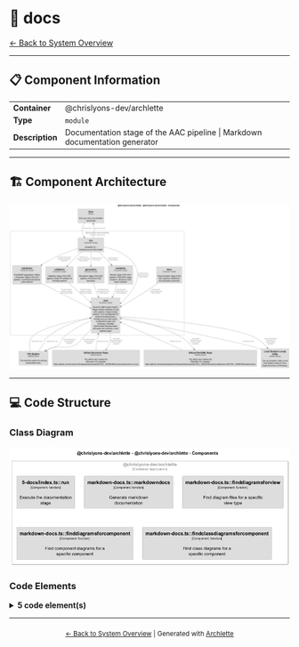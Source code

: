 # 🧩 docs

[← Back to System Overview](./README.md)

---

## 📋 Component Information

<table>
<tbody>
<tr>
<td><strong>Container</strong></td>
<td>@chrislyons-dev/archlette</td>
</tr>
<tr>
<td><strong>Type</strong></td>
<td><code>module</code></td>
</tr>
<tr>
<td><strong>Description</strong></td>
<td>Documentation stage of the AAC pipeline | Markdown documentation generator</td>
</tr>
</tbody>
</table>

---

## 🏗️ Component Architecture

![Component Diagram](./diagrams/structurizr-Components__chrislyons_dev_archlette.png)

---

## 💻 Code Structure

### Class Diagram

![Class Diagram](./diagrams/structurizr-Classes_docs.png)

### Code Elements

<details>
<summary><strong>5 code element(s)</strong></summary>



#### Functions

##### `run()`

Execute the documentation stage

<table>
<tbody>
<tr>
<td><strong>Type</strong></td>
<td><code>function</code></td>
</tr>
<tr>
<td><strong>Visibility</strong></td>
<td><code>public</code></td>
</tr>
<tr>
<td><strong>Async</strong></td>
<td>Yes</td>
</tr>
<tr>
<td><strong>Returns</strong></td>
<td><code>Promise<void></code></td>
</tr>
<tr>
<td><strong>Location</strong></td>
<td><code>C:/Users/chris/git/archlette/src/5-docs/index.ts:35</code></td>
</tr>
</tbody>
</table>

**Parameters:**

- `ctx`: <code>import("C:/Users/chris/git/archlette/src/core/types").PipelineContext</code>

---
##### `markdownDocs()`

Generate markdown documentation

<table>
<tbody>
<tr>
<td><strong>Type</strong></td>
<td><code>function</code></td>
</tr>
<tr>
<td><strong>Visibility</strong></td>
<td><code>public</code></td>
</tr>
<tr>
<td><strong>Async</strong></td>
<td>Yes</td>
</tr>
<tr>
<td><strong>Returns</strong></td>
<td><code>Promise<void></code></td>
</tr>
<tr>
<td><strong>Location</strong></td>
<td><code>C:/Users/chris/git/archlette/src/docs/builtin/markdown-docs.ts:33</code></td>
</tr>
</tbody>
</table>

**Parameters:**

- `ctx`: <code>import("C:/Users/chris/git/archlette/src/core/types").PipelineContext</code>

---
##### `findDiagramsForView()`

Find diagram files for a specific view type

<table>
<tbody>
<tr>
<td><strong>Type</strong></td>
<td><code>function</code></td>
</tr>
<tr>
<td><strong>Visibility</strong></td>
<td><code>private</code></td>
</tr>
<tr>
<td><strong>Returns</strong></td>
<td><code>string[]</code></td>
</tr>
<tr>
<td><strong>Location</strong></td>
<td><code>C:/Users/chris/git/archlette/src/docs/builtin/markdown-docs.ts:195</code></td>
</tr>
</tbody>
</table>

**Parameters:**

- `rendererOutputs`: <code>any[]</code>- `diagramsDir`: <code>string</code>- `docsDir`: <code>string</code>- `viewType`: <code>string</code>

---
##### `findDiagramsForComponent()`

Find component diagrams for a specific component

<table>
<tbody>
<tr>
<td><strong>Type</strong></td>
<td><code>function</code></td>
</tr>
<tr>
<td><strong>Visibility</strong></td>
<td><code>private</code></td>
</tr>
<tr>
<td><strong>Returns</strong></td>
<td><code>string[]</code></td>
</tr>
<tr>
<td><strong>Location</strong></td>
<td><code>C:/Users/chris/git/archlette/src/docs/builtin/markdown-docs.ts:223</code></td>
</tr>
</tbody>
</table>

**Parameters:**

- `rendererOutputs`: <code>any[]</code>- `diagramsDir`: <code>string</code>- `docsDir`: <code>string</code>- `_component`: <code>z.infer<any></code>

---
##### `findClassDiagramsForComponent()`

Find class diagrams for a specific component

<table>
<tbody>
<tr>
<td><strong>Type</strong></td>
<td><code>function</code></td>
</tr>
<tr>
<td><strong>Visibility</strong></td>
<td><code>private</code></td>
</tr>
<tr>
<td><strong>Returns</strong></td>
<td><code>string[]</code></td>
</tr>
<tr>
<td><strong>Location</strong></td>
<td><code>C:/Users/chris/git/archlette/src/docs/builtin/markdown-docs.ts:252</code></td>
</tr>
</tbody>
</table>

**Parameters:**

- `rendererOutputs`: <code>any[]</code>- `diagramsDir`: <code>string</code>- `docsDir`: <code>string</code>- `component`: <code>z.infer<any></code>

---

</details>

---

<div align="center">
<sub><a href="./README.md">← Back to System Overview</a> | Generated with <a href="https://github.com/architectlabs/archlette">Archlette</a></sub>
</div>
